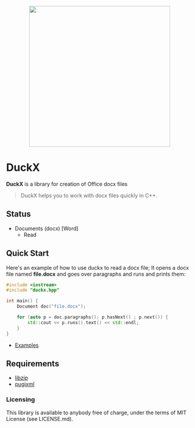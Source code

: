 <p align="center"><img src="https://github.com/amiremohamadi/DuckX/blob/master/img/logo.png" width="380"></p>

# DuckX

**DuckX** is a library for creation of Office docx files

> DuckX helps you to work with docx files quickly in C++.

## Status ##

- Documents (docx) [Word]
	- Read

## Quick Start

Here's an example of how to use duckx to read a docx file; It opens a docx file named **file.docx** and goes over paragraphs and runs and prints them:
```c++
#include <iostream>
#include "duckx.hpp"

int main() {
    Document doc("file.docx");    

    for (auto p = doc.paragraphs(); p.hasNext() ; p.next()) {
        std::cout << p.runs().text() << std::endl;
    }
}
```
* [Examples](https://github.com/amiremohamadi/DuckX/tree/master/samples)


## Requirements ##

- [libzip](https://github.com/nih-at/libzip)
- [pugixml](https://github.com/zeux/pugixml)


### Licensing

This library is available to anybody free of charge, under the terms of MIT License (see LICENSE.md).
